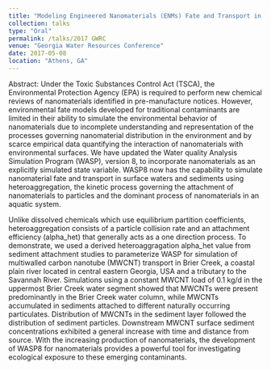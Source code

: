 ```yaml
---
title: "Modeling Engineered Nanomaterials (ENMs) Fate and Transport in Aquatic Ecosystems"
collection: talks
type: "Oral"
permalink: /talks/2017 GWRC
venue: "Georgia Water Resources Conference"
date: 2017-05-08
location: "Athens, GA"
---
```


Abstract: Under the Toxic Substances Control Act (TSCA), the Environmental Protection Agency (EPA) is required to perform new chemical reviews of nanomaterials identified in pre-manufacture notices. However, environmental fate models developed for traditional contaminants are limited in their ability to simulate the environmental behavior of nanomaterials due to incomplete understanding and representation of the processes governing nanomaterial distribution in the environment and by scarce empirical data quantifying the interaction of nanomaterials with environmental surfaces. We have updated the Water quality Analysis Simulation Program (WASP), version 8, to incorporate nanomaterials as an explicitly simulated state variable. WASP8 now has the capability to simulate nanomaterial fate and transport in surface waters and sediments using heteroaggregation, the kinetic process governing the attachment of nanomaterials to particles and the dominant process of nanomaterials in an aquatic system. 

Unlike dissolved chemicals which use equilibrium partition coefficients, heteroaggregation consists of a particle collision rate and an attachment efficiency (alpha_het) that generally acts as a one direction process. To demonstrate, we used a derived heteroaggragation alpha_het value from sediment attachment studies to parameterize WASP for simulation of multiwalled carbon nanotube (MWCNT) transport in Brier Creek, a coastal plain river located in central eastern Georgia, USA and a tributary to the Savannah River. Simulations using a constant MWCNT load of 0.1 kg/d in the uppermost Brier Creek water segment showed that MWCNTs were present predominantly in the Brier Creek water column, while MWCNTs accumulated in sediments attached to different naturally occurring particulates. Distribution of MWCNTs in the sediment layer followed the distribution of sediment particles. Downstream MWCNT surface sediment concentrations exhibited a general increase with time and distance from source. With the increasing production of nanomaterials, the development of WASP8 for nanomaterials provides a powerful tool for investigating ecological exposure to these emerging contaminants. 
